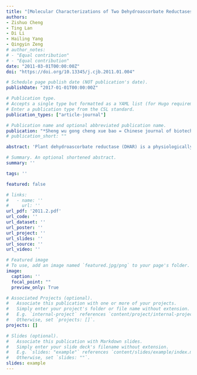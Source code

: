 ```yaml
---
title: "[Molecular Characterizations of Two Dehydroascorbate Reductases from Selaginella Moellendorffii]"
authors:
- Zishuo Cheng
- Ting Lan
- Di Li
- Hailing Yang
- Qingyin Zeng
# author_notes:
# - "Equal contribution"
# - "Equal contribution"
date: "2011-03-01T00:00:00Z"
doi: "https://doi.org/10.13345/j.cjb.2011.01.004" 

# Schedule page publish date (NOT publication's date).
publishDate: "2017-01-01T00:00:00Z"

# Publication type.
# Accepts a single type but formatted as a YAML list (for Hugo requirements).
# Enter a publication type from the CSL standard.
publication_types: ["article-journal"]

# Publication name and optional abbreviated publication name.
publication: "*Sheng wu gong cheng xue bao = Chinese journal of biotechnology *427.1 (2011): 76-84"
# publication_short: ""

abstract: 'Plant dehydroascorbate reductase (DHAR) is a physiologically important reducing enzyme in the ascorbate-glutathione recycling reaction. In this study, two DHARs genes (SmDHAR1 and SmDHAR2) were isolated from Selaginella moellendorffii. The SmDHAR1 and SmDHAR2 genes encode two proteins of 218 and 241 amino acid residues, with a calculated molecular mass of 23.97 kDa and 27.33 kDa, respectively. The genomic sequence analysis showed SmDHAR1 and SmDHAR2 contained five and six introns, respectively. Reverse transcription PCR revealed that the SmDHAR1 and SmDHAR2 were constitutive expression genes in S. moellendorffii. The recombinant SmDHAR1 and SmDHAR2 proteins were overexpressed in E. coli, and were purified by Ni-affinity chromatography. The recombinant SmDHAR1 showed 116-fold higher enzymatic activity towards the substrate dehydroascorbate than recombinant SmDHAR2. The recombinant SmDHAR1 showed higher thermal stability than recombinant SmDHAR2. These results indicated obvious functional divergence between the duplicate genes SmDHAR1 and SmDHAR2.'

# Summary. An optional shortened abstract.
summary: ''

tags: ''

featured: false

# links:
#   - name: ''
#     url: ''
url_pdf: '2011.2.pdf'
url_code: ''
url_dataset: ''
url_poster: ''
url_project: ''
url_slides: ''
url_source: ''
url_video: ''

# Featured image
# To use, add an image named `featured.jpg/png` to your page's folder. 
image:
  caption: ''
  focal_point: ""
  preview_only: True

# Associated Projects (optional).
#   Associate this publication with one or more of your projects.
#   Simply enter your project's folder or file name without extension.
#   E.g. `internal-project` references `content/project/internal-project/index.md`.
#   Otherwise, set `projects: []`.
projects: []

# Slides (optional).
#   Associate this publication with Markdown slides.
#   Simply enter your slide deck's filename without extension.
#   E.g. `slides: "example"` references `content/slides/example/index.md`.
#   Otherwise, set `slides: ""`.
slides: example
---
```



